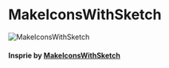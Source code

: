 # MakeIconsWithSketch
![MakeIconsWithSketch](https://github.com/cjiong/MakeIconsWithSketch/MakeIconsWithSketch.png)

#### Insprie by [MakeIconsWithSketch](https://github.com/allenwong/MakeIconsWithSketch)


